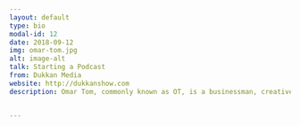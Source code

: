 ```yaml
---
layout: default
type: bio
modal-id: 12
date: 2018-09-12
img: omar-tom.jpg 
alt: image-alt
talk: Starting a Podcast
from: Dukkan Media
website: http://dukkanshow.com
description: Omar Tom, commonly known as OT, is a businessman, creative brand strategist, guest lecturer, and public speaker. OT is the Founder & Managing Partner at Dukkan Media, a multi-platform company that aims to set the benchmark for regional storytelling. A unique piece in the publishing and content landscape. He currently guest lectures at the American University in Dubai (AUD). His expertise extend to building unique, purposeful brands. The driving force behind the Dukkan Show and creating its deep, culturally rooted identity, which was a natural extension to his post-radio career.  OT is a graduate of both AUD & Miami Ad School.


---
```

